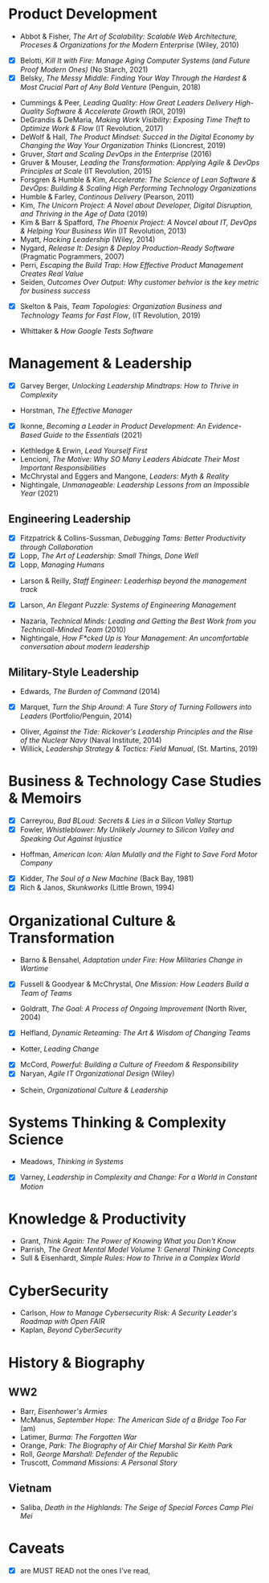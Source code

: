 # Product Development 
- Abbot & Fisher, _The Art of Scalability: Scalable Web Architecture, Proceses & Organizations for the Modern Enterprise_ (Wiley, 2010)
- [X] Belotti, _Kill It with Fire: Manage Aging Computer Systems (and Future Proof Modern Ones)_ (No Starch, 2021)
- [X]  Belsky, _The Messy Middle: Finding Your Way Through the Hardest & Most Crucial Part of Any Bold Venture_ (Penguin, 2018)
- Cummings & Peer, _Leading Quality: How Great Leaders Delivery High-Quality Software & Accelerate Growth_ (ROI, 2019)
- DeGrandis & DeMaria, _Making Work Visibility: Exposing Time Theft to Optimize Work & Flow_ (IT Revolution, 2017)
- DeWolf & Hall, _The Product Mindset: Succed in the Digital Economy by Changing the Way Your Organization Thinks_ (Lioncrest, 2019)
- Gruver, _Start and Scaling DevOps in the Enterprise_ (2016)
- Gruver & Mouser, _Leading the Transformation: Applying Agile & DevOps Principles at Scale_ (IT Revolution, 2015)
- Forsgren & Humble & Kim, _Accelerate: The Science of Lean Software & DevOps: Building & Scaling High Performing Technology Organizations_
- Humble & Farley, _Continous Delivery_ (Pearson, 2011)
- Kim, _The Unicorn Project: A Novel about Developer, Digital Disruption, and Thriving in the Age of Data_ (2019)
- Kim & Barr & Spafford, _The Phoenix Project: A Novcel about IT, DevOps  & Helping Your Business Win_ (IT Revolution, 2013)
- Myatt, _Hacking Leadership_ (Wiley, 2014)
- Nygard, _Release It: Design & Deploy Production-Ready Software_ (Pragmatic Pogrammers, 2007)
- Perri, _Escaping the Build Trap: How Effective Product Management Creates Real Value_
- Seiden, _Outcomes Over Output: Why customer behvior is the key metric for business success_
- [X] Skelton & Pais, _Team Topologies: Organization Business and Technology Teams for Fast Flow_, (IT Revolution, 2019)
- Whittaker & _How Google Tests Software_

# Management & Leadership
- [X]  Garvey Berger, _Unlocking Leadership Mindtraps: How to Thrive in Complexity_
- Horstman, _The Effective Manager_
- [X] Ikonne, _Becoming a Leader in Product Development: An Evidence-Based Guide to the Essentials_ (2021)
- Kethledge & Erwin, _Lead Yourself First_
- Lencioni, _The Motive: Why SO Many Leaders Abidcate Their Most Important Responsibilities_
- McChrystal and Eggers and Mangone, _Leaders: Myth & Reality_ 
- Nightingale, _Unmanageable: Leadership Lessons from an Impossible Year_ (2021) 

## Engineering Leadership
- [X] Fitzpatrick & Collins-Sussman, _Debugging Tams: Better Productivity through Collaboration_
- [X] Lopp, _The Art of Leadership: Small Things, Done Well_
- [X] Lopp, _Managing Humans_
- Larson & Reilly, _Staff Engineer: Leaderhisp beyond the management track_
- [X] Larson, _An Elegant Puzzle: Systems of Engineering Management_
- Nazaria, _Technical Minds: Leading and Getting the Best Work from you Technicall-Minded Team_ (2010)
- Nightingale, _How F*cked Up is Your Management: An uncomfortable conversation about modern leadership_

## Military-Style Leadership
- Edwards, _The Burden of Command_ (2014)
- [X] Marquet, _Turn the Ship Around: A Ture Story of Turning Followers into Leaders_ (Portfolio/Penguin, 2014)
- Oliver, _Against the Tide: Rickover's Leadership Principles and the Rise of the Nuclear Navy_ (Naval Institute, 2014)
- Willick, _Leadership Strategy & Tactics: Field Manual_, (St. Martins, 2019)

# Business & Technology Case Studies & Memoirs
- [X] Carreyrou, _Bad BLoud: Secrets & Lies in a Silicon Valley Startup_
- [X] Fowler, _Whistleblower: My Unlikely Journey to Silicon Valley and Speaking Out Against Injustice_
- Hoffman, _American Icon: Alan Mulally and the Fight to Save Ford Motor Company_
- [X] Kidder, _The Soul of a New Machine_ (Back Bay, 1981)
- [X] Rich & Janos, _Skunkworks_ (Little Brown, 1994)

# Organizational Culture & Transformation
- Barno & Bensahel, _Adaptation under Fire: How Militaries Change in Wartime_
- [X] Fussell & Goodyear & McChrystal, _One Mission: How Leaders Build a Team of Teams_
- Goldratt, _The Goal: A Process of Ongoing Improvement_ (North River, 2004)
- [X] Helfland, _Dynamic Reteaming: The Art & Wisdom of Changing Teams_
- Kotter, _Leading Change_
- [X] McCord, _Powerful: Building a Culture of Freedom & Responsibility_
- [X] Naryan, _Agile IT Organizational Design_ (Wiley)
- Schein, _Organizational Culture & Leadership_

# Systems Thinking & Complexity Science
- Meadows, _Thinking in Systems_
- [X] Varney, _Leadership in Complexity and Change: For a World in Constant Motion_

# Knowledge & Productivity
- Grant, _Think Again: The Power of Knowing What you Don't Know_
- Parrish, _The Great Mental Model Volume 1: General Thinking Concepts_
- Sull & Eisenhardt, _Simple Rules: How to Thrive in a Complex World_

# CyberSecurity
- Carlson, _How to Manage Cybersecurity Risk: A Security Leader's Roadmap with Open FAIR_
- Kaplan, _Beyond CyberSecurity_


# History & Biography
## WW2
- Barr, _Eisenhower's Armies_
- McManus, _September Hope: The American Side of a Bridge Too Far_ (am)
- Latimer, _Burma: The Forgotten War_ 
- Orange, _Park: The Biography of Air Chief Marshal Sir Keith Park_
- Roll, _George Marshall: Defender of the Republic_
- Truscott, _Command Missions: A Personal Story_


## Vietnam
- Saliba, _Death in the Highlands: The Seige of Special Forces Camp Plei Mei_

# Caveats
- [X] are MUST READ not the ones I've read, 
